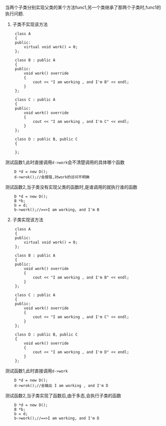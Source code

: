 当两个子类分别实现父类的某个方法func1,另一个类继承了那两个子类时,func1的执行问题.  
1. 子类不实现该方法
	
		class A
	    {
	    public:
	        virtual void work() = 0;
	    };
	
	    class B : public A
	    {
	    public:
	        void work() override
	        {
	            cout << "I am working , and I'm B" << endl;
	        }
	    };
	
	    class C : public A
	    {
	    public:
	        void work() override
	        {
	            cout << "I am working , and I'm C" << endl;
	        }
	    };
	
	    class D : public B, public C
	    {
	    
	    }; 
	 
 测试函数1,此时直接调用`d->work`会不清楚调用的具体哪个函数
	
		D *d = new D();  
		d->wrok();//会报错,对work的访问不明确
	
  测试函数2,当子类没有实现父类的函数时,是谁调用的就执行谁的函数  
	
		D *d = new D();
		B *b;
		b = d;
		b->work();//==>I am working, and I'm B  
  



2. 子类实现该方法
	
		class A
	    {
	    public:
	        virtual void work() = 0;
	    };
	
	    class B : public A
	    {
	    public:
	        void work() override
	        {
	            cout << "I am working , and I'm B" << endl;
	        }
	    };
	
	    class C : public A
	    {
	    public:
	        void work() override
	        {
	            cout << "I am working , and I'm C" << endl;
	        }
	    };
	
	    class D : public B, public C
	    {
	    	void work() override
	        {
	            cout << "I am working , and I'm D" << endl;
	        }
	    }; 

		
	
 测试函数1,此时直接调用`d->work`
	
		D *d = new D();  
		d->wrok();//会输出 I am working , and I'm D
	
 测试函数2,当子类实现了函数后,由于多态,会执行子类的函数
	
		D *d = new D();
		B *b;
		b = d;
		b->work();//==>I am working, and I'm D  
  